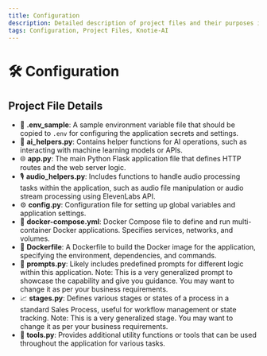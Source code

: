 ```yaml
---
title: Configuration
description: Detailed description of project files and their purposes in Knotie-AI.
tags: Configuration, Project Files, Knotie-AI
---
```


# 🛠️ Configuration

## Project File Details

- 📄 **.env_sample**: A sample environment variable file that should be copied to `.env` for configuring the application secrets and settings.
- 🧠 **ai_helpers.py**: Contains helper functions for AI operations, such as interacting with machine learning models or APIs.
- 🌐 **app.py**: The main Python Flask application file that defines HTTP routes and the web server logic.
- 🎙️ **audio_helpers.py**: Includes functions to handle audio processing tasks within the application, such as audio file manipulation or audio stream processing using ElevenLabs API.
- ⚙️ **config.py**: Configuration file for setting up global variables and application settings.
- 🐳 **docker-compose.yml**: Docker Compose file to define and run multi-container Docker applications. Specifies services, networks, and volumes.
- 🐳 **Dockerfile**: A Dockerfile to build the Docker image for the application, specifying the environment, dependencies, and commands.
- 📝 **prompts.py**: Likely includes predefined prompts for different logic within this application. Note: This is a very generalized prompt to showcase the capability and give you guidance. You may want to change it as per your business requirements.
- 📈 **stages.py**: Defines various stages or states of a process in a standard Sales Process, useful for workflow management or state tracking. Note: This is a very generalized stage. You may want to change it as per your business requirements.
- 🔧 **tools.py**: Provides additional utility functions or tools that can be used throughout the application for various tasks.